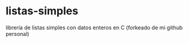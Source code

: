 # listas-simples
librería de listas simples con datos enteros en C
(forkeado de mi github personal)
